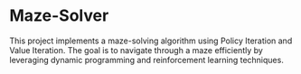 # Maze-Solver
This project implements a maze-solving algorithm using Policy Iteration and Value Iteration. The goal is to navigate through a maze efficiently by leveraging dynamic programming and reinforcement learning techniques.
